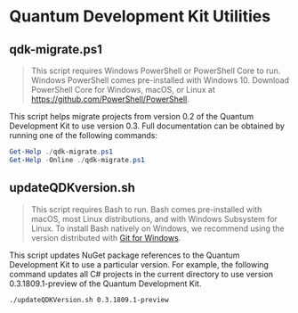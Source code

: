# Quantum Development Kit Utilities #

## qdk-migrate.ps1 ##

> This script requires Windows PowerShell or PowerShell Core to run.
> Windows PowerShell comes pre-installed with Windows 10.
> Download PowerShell Core for Windows, macOS, or Linux at https://github.com/PowerShell/PowerShell.

This script helps migrate projects from version 0.2 of the Quantum Development Kit to use version 0.3.
Full documentation can be obtained by running one of the following commands:

```powershell
Get-Help ./qdk-migrate.ps1
Get-Help -Online ./qdk-migrate.ps1
```

## updateQDKversion.sh ##

> This script requires Bash to run.
> Bash comes pre-installed with macOS, most Linux distributions, and with Windows Subsystem for Linux.
> To install Bash natively on Windows, we recommend using the version distributed with [Git for Windows](https://git-scm.com/download/win).

This script updates NuGet package references to the Quantum Development Kit to use a particular version.
For example, the following command updates all C# projects in the current directory to use version 0.3.1809.1-preview of the Quantum Development Kit.

```bash
./updateQDKVersion.sh 0.3.1809.1-preview
```
